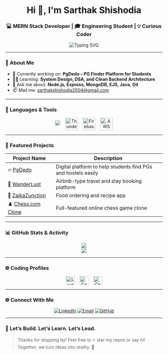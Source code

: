 <h1 align="center">Hi 👋, I'm Sarthak Shishodia</h1>
<h3 align="center">💻 MERN Stack Developer | 🎓 Engineering Student | 💡 Curious Coder</h3>

<p align="center">
  <img src="https://readme-typing-svg.demolab.com?font=Fira+Code&size=22&pause=1000&color=F7F7F7&center=true&vCenter=true&width=500&lines=Turning+Ideas+into+Code...;DSA+%7C+Backend+%7C+System+Design+Lover;Building+Innovative+Projects+for+Real+World+Impact" alt="Typing SVG" />
</p>

---

### 📌 About Me

- 🔭 Currently working on: **PgDedo – PG Finder Platform for Students**  
- 👨‍💻 Learning: **System Design, DSA, and Clean Backend Architecture**  
- 💬 Ask me about: **Node.js, Express, MongoDB, EJS, Java, Git**  
- 📫 Mail me: [sarthakshishodia2004@gmail.com](mailto:sarthakshishodia2004@gmail.com)  

---

### 🧰 Languages & Tools

<p align="center">
  <img src="https://skillicons.dev/icons?i=mysql,mongodb,nodejs,express,vercel,render,git,github,vscode,cloudinary,bootstrap,materialui,ejs" />
  &nbsp;&nbsp;
  <img src="https://cdn.jsdelivr.net/gh/devicons/devicon/icons/thunderclient/thunderclient-original.svg" alt="Thunder Client" width="40" style="vertical-align:middle;" />
  &nbsp;&nbsp;
  <img src="https://cdn.jsdelivr.net/gh/devicons/devicon/icons/firebase/firebase-plain.svg" alt="Firebase" width="40" style="vertical-align:middle;" />
  &nbsp;&nbsp;
  <img src="https://cdn.jsdelivr.net/gh/devicons/devicon/icons/amazonwebservices/amazonwebservices-original.svg" alt="AWS" width="40" style="vertical-align:middle;" />
</p>

---

### 🌟 Featured Projects

| Project Name | Description |
|--------------|-------------|
| 🔥 [PgDedo](https://github.com/sarthakshishodia20/PgDedo) | Digital platform to help students find PGs and hostels easily |
| 🏡 [WanderLust](https://github.com/sarthakshishodia20/WanderLust) | Airbnb-type travel and stay booking platform |
| 🍲 [ZaikaZunction](https://github.com/sarthakshishodia20/ZaikaZunction) | Food ordering and recipe app |
| ♟️ [Chess.com Clone](https://github.com/sarthakshishodia20/chess-clone) | Full-featured online chess game clone |

---

### 📊 GitHub Stats & Activity

<p align="center">
  <img src="https://github-readme-stats.vercel.app/api?username=sarthakshishodia20&show_icons=true&theme=github_dark&hide_title=false&hide_border=false" />
  <br />
  <img src="https://github-readme-streak-stats.herokuapp.com?user=sarthakshishodia20&theme=github-dark&hide_border=false" />
</p>

---

### 🌐 Coding Profiles

<p align="center">
  <a href="https://leetcode.com/u/Sarthak_Shishodia20/" title="LeetCode"><img src="https://leetcode.com/static/images/LeetCode_logo_rvs.png" alt="LeetCode" width="28" style="vertical-align:middle" /></a> &nbsp;&nbsp;
  <a href="https://www.geeksforgeeks.org/user/sarthakshishodia2004/" title="GeeksforGeeks"><img src="https://media.geeksforgeeks.org/wp-content/cdn-uploads/gfg_200X200.png" alt="GeeksforGeeks" width="28" style="vertical-align:middle" /></a> &nbsp;&nbsp;
  <a href="https://www.codingninjas.com/codestudio/profile/sarthakshishodia2004" title="Coding Ninjas"><img src="https://static.codingninjas.com/assets-landing/images/logo-coding-ninjas.svg" alt="Coding Ninjas" width="28" style="vertical-align:middle" /></a>
</p>

---

### 🌐 Connect With Me

<p align="center">
  <a href="https://linkedin.com/in/sarthakshishodia20" title="LinkedIn"><img src="https://img.shields.io/badge/LinkedIn-blue?style=for-the-badge&logo=linkedin&logoColor=white" alt="LinkedIn" /></a>  
  <a href="mailto:sarthakshishodia2004@gmail.com" title="Email"><img src="https://img.shields.io/badge/Email-D14836?style=for-the-badge&logo=gmail&logoColor=white" alt="Email" /></a>  
  <a href="https://github.com/sarthakshishodia20" title="GitHub"><img src="https://img.shields.io/badge/GitHub-100000?style=for-the-badge&logo=github&logoColor=white" alt="GitHub" /></a>
</p>

---

### 📍 Let’s Build. Let’s Learn. Let’s Lead.

> Thanks for stopping by! Feel free to ⭐ star my repos or say hi! Together, we turn ideas into reality. 🚀  
